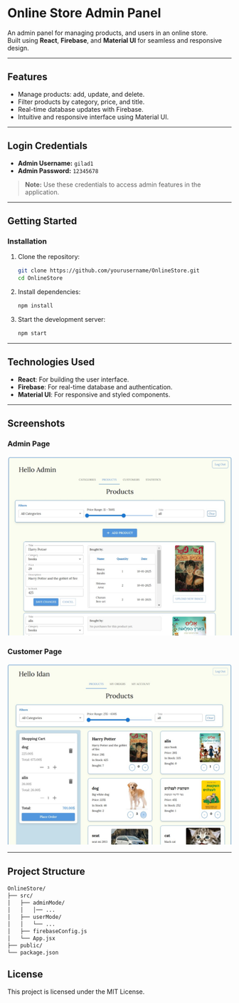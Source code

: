 # **Online Store Admin Panel**

An admin panel for managing products, and users in an online store.  
Built using **React**, **Firebase**, and **Material UI** for seamless and responsive design.

---

## **Features**
- Manage products: add, update, and delete.
- Filter products by category, price, and title.
- Real-time database updates with Firebase.
- Intuitive and responsive interface using Material UI.

---

## **Login Credentials**
- **Admin Username:** `gilad1`  
- **Admin Password:** `12345678`  

> **Note:** Use these credentials to access admin features in the application.

---

## **Getting Started**

### **Installation**
1. Clone the repository:
   ```bash
   git clone https://github.com/yourusername/OnlineStore.git
   cd OnlineStore
   ```

2. Install dependencies:
   ```bash
   npm install
   ```

3. Start the development server:
   ```bash
   npm start
   ```

---

## **Technologies Used**
- **React**: For building the user interface.
- **Firebase**: For real-time database and authentication.
- **Material UI**: For responsive and styled components.

---

## **Screenshots**
### Admin Page
![Admin Page](./imagesReadme/adminMode.jpg)

### Customer Page
![Customer Page](./imagesReadme/customerMode.jpg)

---

## **Project Structure**
```
OnlineStore/
├── src/
│   ├── adminMode/
│   │   │── ...
│   ├── userMode/
│   │   └── ...
│   ├── firebaseConfig.js
│   └── App.jsx
├── public/
└── package.json
```

## **License**
This project is licensed under the MIT License.
